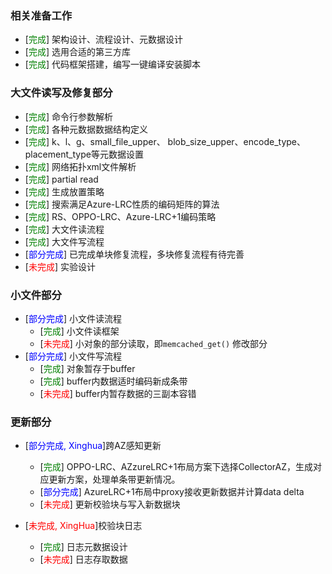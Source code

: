 ### 相关准备工作
* [<font color=green>完成</font>] 架构设计、流程设计、元数据设计
* [<font color=green>完成</font>] 选用合适的第三方库
* [<font color=green>完成</font>] 代码框架搭建，编写一键编译安装脚本

### 大文件读写及修复部分
* [<font color=green>完成</font>] 命令行参数解析
* [<font color=green>完成</font>] 各种元数据数据结构定义
* [<font color=green>完成</font>] k、l、g、small_file_upper、 blob_size_upper、encode_type、placement_type等元数据设置
* [<font color=green>完成</font>] 网络拓扑xml文件解析
* [<font color=green>完成</font>] partial read
* [<font color=green>完成</font>] 生成放置策略
* [<font color=green>完成</font>] 搜索满足Azure-LRC性质的编码矩阵的算法
* [<font color=green>完成</font>] RS、OPPO-LRC、Azure-LRC+1编码策略
* [<font color=green>完成</font>] 大文件读流程
* [<font color=green>完成</font>] 大文件写流程
* [<font color=blue>部分完成</font>] 已完成单块修复流程，多块修复流程有待完善
* [<font color=red>未完成</font>] 实验设计



### 小文件部分
* [<font color=blue>部分完成</font>] 小文件读流程
  * [<font color=green>完成</font>] 小文件读框架
  * [<font color=red>未完成</font>] 小对象的部分读取，即`memcached_get()` 修改部分
* [<font color=blue>部分完成</font>] 小文件写流程
  * [<font color=green>完成</font>] 对象暂存于buffer
  * [<font color=green>完成</font>] buffer内数据适时编码新成条带
  * [<font color=red>未完成</font>] buffer内暂存数据的三副本容错
  
### 更新部分
* [<font color=Blue>部分完成, Xinghua</font>]跨AZ感知更新
  *  [<font color=green>完成</font>] OPPO-LRC、AZzureLRC+1布局方案下选择CollectorAZ，生成对应更新方案，处理单条带更新情况。
  * [<font color=blue>部分完成</font>] AzureLRC+1布局中proxy接收更新数据并计算data delta
  * [<font color=red>未完成</font>] 更新校验块与写入新数据块


* [<font color=Red>未完成, XingHua</font>]校验块日志
    * [<font color=green>完成</font>] 日志元数据设计 
    * [<font color=red>未完成</font>] 日志存取数据




